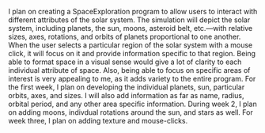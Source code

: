 I plan on creating a SpaceExploration program to allow users to interact with different attributes of the solar system. The simulation will depict the solar system, including planets, the sun, moons, asteroid belt, etc.—with relative sizes, axes, rotations, and orbits of planets proportional to one another. When the user selects a particular region of the solar system with a mouse click, it will focus on it and provide information specific to that region. 
Being able to format space in a visual sense would give a lot of clarity to each individual attribute of space. Also, being able to focus on specific areas of interest is very appealing to me, as it adds variety to the entire program.
For the first week, I plan on developing the individual planets, sun, particular orbits, axes, and sizes. I will also add information as far as name, radius, orbital period, and any other area specific information. 
During week 2, I plan on adding moons, indivdual rotations around the sun, and stars as well. For week three, I plan on adding texture and mouse-clicks.